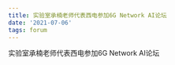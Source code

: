 ```yaml
---
title: 实验室承楠老师代表西电参加6G Network AI论坛
date: '2021-07-06'
tags: forum
---
```


实验室承楠老师代表西电参加6G Network AI论坛

<!--more-->

